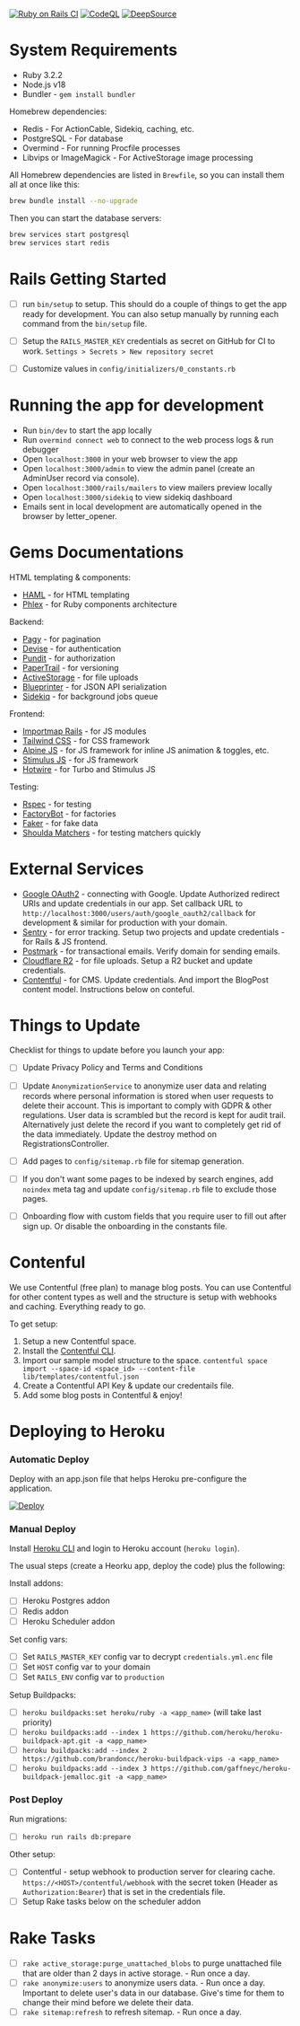[![Ruby on Rails CI](https://github.com/danielpaul/rails-starter/actions/workflows/rubyonrails.yml/badge.svg)](https://github.com/danielpaul/rails-starter/actions/workflows/rubyonrails.yml)
[![CodeQL](https://github.com/danielpaul/rails-starter/actions/workflows/github-code-scanning/codeql/badge.svg)](https://github.com/danielpaul/rails-starter/actions/workflows/github-code-scanning/codeql)
[![DeepSource](https://app.deepsource.com/gh/danielpaul/rails-starter.svg/?label=active+issues&show_trend=true&token=EPgQdBy2pEYTcBb-PA1yZnFc)](https://app.deepsource.com/gh/danielpaul/rails-starter/?ref=repository-badge)

# System Requirements

- Ruby 3.2.2
- Node.js v18
- Bundler - `gem install bundler`

Homebrew dependencies:

- Redis - For ActionCable, Sidekiq, caching, etc.
- PostgreSQL - For database
- Overmind - For running Procfile processes
- Libvips or ImageMagick - For ActiveStorage image processing

All Homebrew dependencies are listed in `Brewfile`, so you can install them all at once like this:

```bash
brew bundle install --no-upgrade
```

Then you can start the database servers:

```bash
brew services start postgresql
brew services start redis
```

# Rails Getting Started

- [ ] run `bin/setup` to setup. This should do a couple of things to get the app ready for development. You can also setup manually by running each command from the `bin/setup` file.

- [ ] Setup the `RAILS_MASTER_KEY` credentials as secret on GitHub for CI to work. `Settings > Secrets > New repository secret`

- [ ] Customize values in `config/initializers/0_constants.rb`

# Running the app for development

- Run `bin/dev` to start the app locally
- Run `overmind connect web` to connect to the web process logs & run debugger
- Open `localhost:3000` in your web browser to view the app
- Open `localhost:3000/admin` to view the admin panel (create an AdminUser record via console).
- Open `localhost:3000/rails/mailers` to view mailers preview locally
- Open `localhost:3000/sidekiq` to view sidekiq dashboard
- Emails sent in local development are automatically opened in the browser by letter_opener.

# Gems Documentations

HTML templating & components:

- [HAML](https://haml.info/) - for HTML templating
- [Phlex](https://www.phlex.fun) - for Ruby components architecture

Backend:

- [Pagy](https://ddnexus.github.io/pagy/) - for pagination
- [Devise](https://github.com/heartcombo/devise) - for authentication
- [Pundit](https://github.com/varvet/pundit) - for authorization
- [PaperTrail](https://github.com/paper-trail-gem/paper_trail) - for versioning
- [ActiveStorage](https://edgeguides.rubyonrails.org/active_storage_overview.html) - for file uploads
- [Blueprinter](https://github.com/procore/blueprinter) - for JSON API serialization
- [Sidekiq](https://github.com/sidekiq/sidekiq) - for background jobs queue

Frontend:

- [Importmap Rails](https://github.com/rails/importmap-rails) - for JS modules
- [Tailwind CSS](https://tailwindcss.com/docs) - for CSS framework
- [Alpine JS](https://alpinejs.dev/) - for JS framework for inline JS animation & toggles, etc.
- [Stimulus JS](https://stimulus.hotwire.dev/handbook/introduction) - for JS framework
- [Hotwire](https://hotwire.dev/) - for Turbo and Stimulus JS

Testing:

- [Rspec](https://rspec.info/) - for testing
- [FactoryBot](https://github.com/thoughtbot/factory_bot) - for factories
- [Faker](https://github.com/faker-ruby/faker) - for fake data
- [Shoulda Matchers](https://github.com/thoughtbot/shoulda-matchers) - for testing matchers quickly

# External Services

- [Google OAuth2](https://code.google.com/apis/console/) - connecting with Google. Update Authorized redirect URIs and update credentials in our app. Set callback URL to `http://localhost:3000/users/auth/google_oauth2/callback` for development & similar for production with your domain.
- [Sentry](https://sentry.io/welcome/) - for error tracking. Setup two projects and update credentials - for Rails & JS frontend.
- [Postmark](https://postmarkapp.com/) - for transactional emails. Verify domain for sending emails.
- [Cloudflare R2](https://developers.cloudflare.com/r2/) - for file uploads. Setup a R2 bucket and update credentials.
- [Contentful](https://www.contentful.com/) - for CMS. Update credentials. And import the BlogPost content model. Instructions below on conteful.

# Things to Update

Checklist for things to update before you launch your app:

- [ ] Update Privacy Policy and Terms and Conditions
- [ ] Update `AnonymizationService` to anonymize user data and relating records where personal information is stored when user requests to delete their account. This is important to comply with GDPR & other regulations. User data is scrambled but the record is kept for audit trail. Alternatively just delete the record if you want to completely get rid of the data immediately. Update the destroy method on RegistrationsController.

- [ ] Add pages to `config/sitemap.rb` file for sitemap generation.
- [ ] If you don't want some pages to be indexed by search engines, add `noindex` meta tag and update `config/sitemap.rb` file to exclude those pages.

- [ ] Onboarding flow with custom fields that you require user to fill out after sign up. Or disable the onboarding in the constants file.

# Contenful

We use Contentful (free plan) to manage blog posts. You can use Contentful for other content types as well and the structure is setup with webhooks and caching. Everything ready to go.

To get setup:

1. Setup a new Contentful space.
2. Install the [Contentful CLI](https://www.contentful.com/developers/docs/tutorials/cli/installation/).
3. Import our sample model structure to the space. `contentful space import --space-id <space_id> --content-file lib/templates/contentful.json`
4. Create a Contentful API Key & update our credentails file.
5. Add some blog posts in Contentful & enjoy!

# Deploying to Heroku

### Automatic Deploy

Deploy with an app.json file that helps Heroku pre-configure the application.

[![Deploy](https://www.herokucdn.com/deploy/button.svg)](https://dashboard.heroku.com/new?template=https://github.com/danielpaul/RapidRails)

### Manual Deploy

Install [Heroku CLI](https://toolbelt.heroku.com/) and login to Heroku account (`heroku login`).

The usual steps (create a Heorku app, deploy the code) plus the following:

Install addons:

- [ ] Heroku Postgres addon
- [ ] Redis addon
- [ ] Heroku Scheduler addon

Set config vars:

- [ ] Set `RAILS_MASTER_KEY` config var to decrypt `credentials.yml.enc` file
- [ ] Set `HOST` config var to your domain
- [ ] Set `RAILS_ENV` config var to `production`

Setup Buildpacks:

- [ ] `heroku buildpacks:set heroku/ruby -a <app_name>` (will take last priority)
- [ ] `heroku buildpacks:add --index 1 https://github.com/heroku/heroku-buildpack-apt.git -a <app_name>`
- [ ] `heroku buildpacks:add --index 2 https://github.com/brandoncc/heroku-buildpack-vips -a <app_name>`
- [ ] `heroku buildpacks:add --index 3 https://github.com/gaffneyc/heroku-buildpack-jemalloc.git -a <app_name>`

### Post Deploy

Run migrations:

- [ ] `heroku run rails db:prepare`

Other setup:

- [ ] Contentful - setup webhook to production server for clearing cache. `https://<HOST>/contentful/webhook` with the secret token (Header as `Authorization:Bearer`) that is set in the credentials file.
- [ ] Setup Rake tasks below on the scheduler addon

# Rake Tasks

- [ ] `rake active_storage:purge_unattached_blobs` to purge unattached file that are older than 2 days in active storage. - Run once a day.
- [ ] `rake anonymize:users` to anonymize users data. - Run once a day. Important to delete user's data in our database. Give's time for them to change their mind before we delete their data.
- [ ] `rake sitemap:refresh` to refresh sitemap. - Run once a day.
